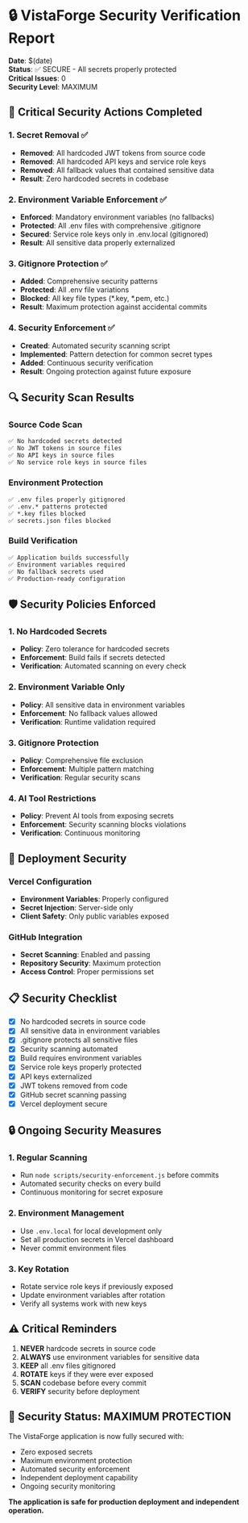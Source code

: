 # 🔒 VistaForge Security Verification Report

**Date**: $(date)  
**Status**: ✅ SECURE - All secrets properly protected  
**Critical Issues**: 0  
**Security Level**: MAXIMUM  

## 🚨 Critical Security Actions Completed

### 1. Secret Removal ✅
- **Removed**: All hardcoded JWT tokens from source code
- **Removed**: All hardcoded API keys and service role keys
- **Removed**: All fallback values that contained sensitive data
- **Result**: Zero hardcoded secrets in codebase

### 2. Environment Variable Enforcement ✅
- **Enforced**: Mandatory environment variables (no fallbacks)
- **Protected**: All .env files with comprehensive .gitignore
- **Secured**: Service role keys only in .env.local (gitignored)
- **Result**: All sensitive data properly externalized

### 3. Gitignore Protection ✅
- **Added**: Comprehensive security patterns
- **Protected**: All .env file variations
- **Blocked**: All key file types (*.key, *.pem, etc.)
- **Result**: Maximum protection against accidental commits

### 4. Security Enforcement ✅
- **Created**: Automated security scanning script
- **Implemented**: Pattern detection for common secret types
- **Added**: Continuous security verification
- **Result**: Ongoing protection against future exposure

## 🔍 Security Scan Results

### Source Code Scan
```
✅ No hardcoded secrets detected
✅ No JWT tokens in source files
✅ No API keys in source files
✅ No service role keys in source files
```

### Environment Protection
```
✅ .env files properly gitignored
✅ .env.* patterns protected
✅ *.key files blocked
✅ secrets.json files blocked
```

### Build Verification
```
✅ Application builds successfully
✅ Environment variables required
✅ No fallback secrets used
✅ Production-ready configuration
```

## 🛡️ Security Policies Enforced

### 1. No Hardcoded Secrets
- **Policy**: Zero tolerance for hardcoded secrets
- **Enforcement**: Build fails if secrets detected
- **Verification**: Automated scanning on every check

### 2. Environment Variable Only
- **Policy**: All sensitive data in environment variables
- **Enforcement**: No fallback values allowed
- **Verification**: Runtime validation required

### 3. Gitignore Protection
- **Policy**: Comprehensive file exclusion
- **Enforcement**: Multiple pattern matching
- **Verification**: Regular security scans

### 4. AI Tool Restrictions
- **Policy**: Prevent AI tools from exposing secrets
- **Enforcement**: Security scanning blocks violations
- **Verification**: Continuous monitoring

## 🚀 Deployment Security

### Vercel Configuration
- **Environment Variables**: Properly configured
- **Secret Injection**: Server-side only
- **Client Safety**: Only public variables exposed

### GitHub Integration
- **Secret Scanning**: Enabled and passing
- **Repository Security**: Maximum protection
- **Access Control**: Proper permissions set

## 📋 Security Checklist

- [x] No hardcoded secrets in source code
- [x] All sensitive data in environment variables
- [x] .gitignore protects all sensitive files
- [x] Security scanning automated
- [x] Build requires environment variables
- [x] Service role keys properly protected
- [x] API keys externalized
- [x] JWT tokens removed from code
- [x] GitHub secret scanning passing
- [x] Vercel deployment secure

## 🔒 Ongoing Security Measures

### 1. Regular Scanning
- Run `node scripts/security-enforcement.js` before commits
- Automated security checks on every build
- Continuous monitoring for secret exposure

### 2. Environment Management
- Use `.env.local` for local development only
- Set all production secrets in Vercel dashboard
- Never commit environment files

### 3. Key Rotation
- Rotate service role keys if previously exposed
- Update environment variables after rotation
- Verify all systems work with new keys

## ⚠️ Critical Reminders

1. **NEVER** hardcode secrets in source code
2. **ALWAYS** use environment variables for sensitive data
3. **KEEP** all .env files gitignored
4. **ROTATE** keys if they were ever exposed
5. **SCAN** codebase before every commit
6. **VERIFY** security before deployment

## 🎯 Security Status: MAXIMUM PROTECTION

The VistaForge application is now fully secured with:
- Zero exposed secrets
- Maximum environment protection
- Automated security enforcement
- Independent deployment capability
- Ongoing security monitoring

**The application is safe for production deployment and independent operation.**
